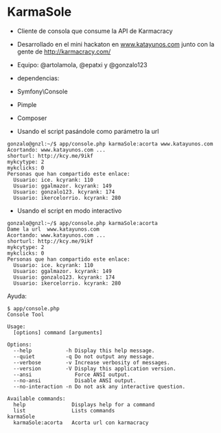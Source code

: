 KarmaSole
========

* Cliente de consola que consume la API de Karmacracy
* Desarrollado en el mini hackaton en www.katayunos.com junto con la gente de http://karmacracy.com/ 
* Equipo: @artolamola, @epatxi y @gonzalo123
* dependencias:
 * Symfony\Console
 * Pimple
 * Composer

* Usando el script pasándole como parámetro la url

```
gonzalo@gnzl:~/$ app/console.php karmaSole:acorta www.katayunos.com
Acortando: www.katayunos.com ...
shorturl: http://kcy.me/9ikf
mykcytype: 2
mykclicks: 0
Personas que han compartido este enlace:
  Usuario: ice. kcyrank: 110
  Usuario: ggalmazor. kcyrank: 149
  Usuario: gonzalo123. kcyrank: 174
  Usuario: ikercelorrio. kcyrank: 280
```

* Usando el script en modo interactivo

```
gonzalo@gnzl:~/$ app/console.php karmaSole:acorta
Dame la url  www.katayunos.com
Acortando: www.katayunos.com ...
shorturl: http://kcy.me/9ikf
mykcytype: 2
mykclicks: 0
Personas que han compartido este enlace:
  Usuario: ice. kcyrank: 110
  Usuario: ggalmazor. kcyrank: 149
  Usuario: gonzalo123. kcyrank: 174
  Usuario: ikercelorrio. kcyrank: 280
```

Ayuda:

```
$ app/console.php
Console Tool

Usage:
  [options] command [arguments]

Options:
  --help           -h Display this help message.
  --quiet          -q Do not output any message.
  --verbose        -v Increase verbosity of messages.
  --version        -V Display this application version.
  --ansi              Force ANSI output.
  --no-ansi           Disable ANSI output.
  --no-interaction -n Do not ask any interactive question.

Available commands:
  help               Displays help for a command
  list               Lists commands
karmaSole
  karmaSole:acorta   Acorta url con karmacracy
```